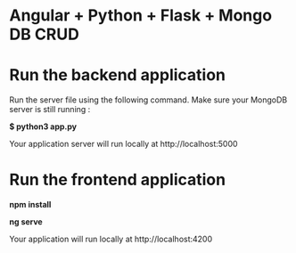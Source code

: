 # Angular + Python + Flask + Mongo DB CRUD

<h1>Run the backend application</h1>

Run the server file using the following command. Make sure your MongoDB server is still running : 

**$ python3 app.py**

Your application server will run locally at http://localhost:5000

<h1>Run the frontend application</h1>

**npm install**

**ng serve**

Your application will run locally at http://localhost:4200
